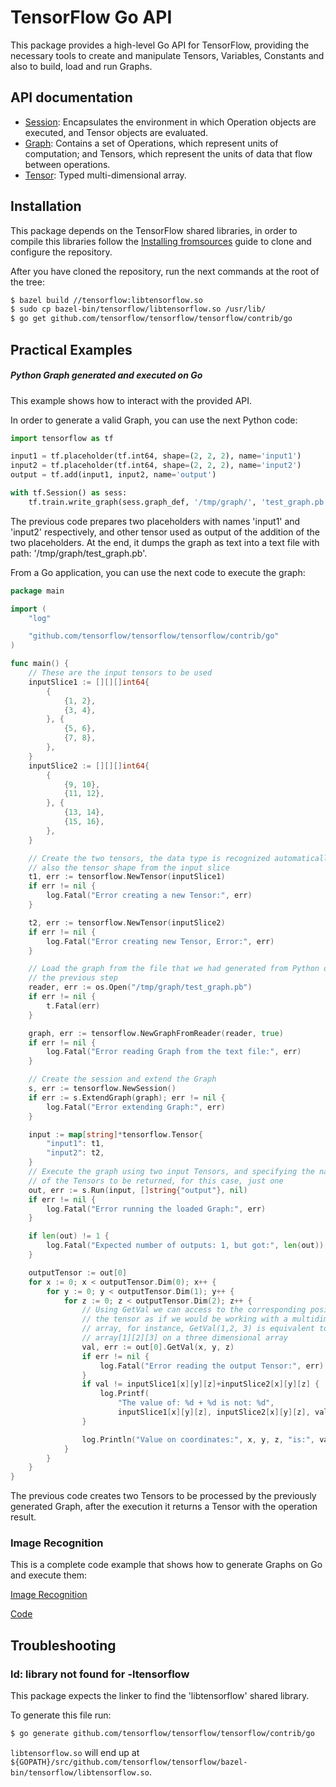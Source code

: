 # TensorFlow Go API

This package provides a high-level Go API for TensorFlow, providing the
necessary tools to create and manipulate Tensors, Variables, Constants and
also to build, load and run Graphs.

## API documentation
* [Session](g3doc/session.md): Encapsulates the environment in which Operation
  objects are executed, and Tensor objects are evaluated.
* [Graph](g3doc/graph.md): Contains a set of Operations, which represent units
  of computation; and Tensors, which represent the units of data that flow
  between operations.
* [Tensor](g3doc/tensor.md): Typed multi-dimensional array.

## Installation

This package depends on the TensorFlow shared libraries, in order to compile
this libraries follow the [Installing fromsources](https://www.tensorflow.org/versions/r0.9/get_started/os_setup.html#installing-from-sources)
guide to clone and configure the repository.

After you have cloned the repository, run the next commands at the root of the
tree:

```sh
$ bazel build //tensorflow:libtensorflow.so
$ sudo cp bazel-bin/tensorflow/libtensorflow.so /usr/lib/
$ go get github.com/tensorflow/tensorflow/tensorflow/contrib/go
```

## Practical Examples

##### Python Graph generated and executed on Go

This example shows how to interact with the provided API.

In order to generate a valid Graph, you can use the next Python code:

```python
import tensorflow as tf

input1 = tf.placeholder(tf.int64, shape=(2, 2, 2), name='input1')
input2 = tf.placeholder(tf.int64, shape=(2, 2, 2), name='input2')
output = tf.add(input1, input2, name='output')

with tf.Session() as sess:
    tf.train.write_graph(sess.graph_def, '/tmp/graph/', 'test_graph.pb', as_text=True)
```

The previous code prepares two placeholders with names 'input1' and
'input2' respectively, and other tensor used as output of the addition of the
two placeholders. At the end, it dumps the graph as text into a text file with
path:
'/tmp/graph/test_graph.pb'.

From a Go application, you can use the next code to execute the graph:

```go
package main

import (
	"log"

	"github.com/tensorflow/tensorflow/tensorflow/contrib/go"
)

func main() {
	// These are the input tensors to be used
	inputSlice1 := [][][]int64{
		{
			{1, 2},
			{3, 4},
		}, {
			{5, 6},
			{7, 8},
		},
	}
	inputSlice2 := [][][]int64{
		{
			{9, 10},
			{11, 12},
		}, {
			{13, 14},
			{15, 16},
		},
	}

	// Create the two tensors, the data type is recognized automatically as
	// also the tensor shape from the input slice
	t1, err := tensorflow.NewTensor(inputSlice1)
	if err != nil {
		log.Fatal("Error creating a new Tensor:", err)
	}

	t2, err := tensorflow.NewTensor(inputSlice2)
	if err != nil {
		log.Fatal("Error creating new Tensor, Error:", err)
	}

	// Load the graph from the file that we had generated from Python on
	// the previous step
	reader, err := os.Open("/tmp/graph/test_graph.pb")
	if err != nil {
		t.Fatal(err)
	}

	graph, err := tensorflow.NewGraphFromReader(reader, true)
	if err != nil {
		log.Fatal("Error reading Graph from the text file:", err)
	}

	// Create the session and extend the Graph
	s, err := tensorflow.NewSession()
	if err := s.ExtendGraph(graph); err != nil {
		log.Fatal("Error extending Graph:", err)
	}

	input := map[string]*tensorflow.Tensor{
		"input1": t1,
		"input2": t2,
	}
	// Execute the graph using two input Tensors, and specifying the names
	// of the Tensors to be returned, for this case, just one
	out, err := s.Run(input, []string{"output"}, nil)
	if err != nil {
		log.Fatal("Error running the loaded Graph:", err)
	}

	if len(out) != 1 {
		log.Fatal("Expected number of outputs: 1, but got:", len(out))
	}

	outputTensor := out[0]
	for x := 0; x < outputTensor.Dim(0); x++ {
		for y := 0; y < outputTensor.Dim(1); y++ {
			for z := 0; z < outputTensor.Dim(2); z++ {
				// Using GetVal we can access to the corresponding positions of
				// the tensor as if we would be working with a multidimensional
				// array, for instance, GetVal(1,2, 3) is equivalent to
				// array[1][2][3] on a three dimensional array
				val, err := out[0].GetVal(x, y, z)
				if err != nil {
					log.Fatal("Error reading the output Tensor:", err)
				}
				if val != inputSlice1[x][y][z]+inputSlice2[x][y][z] {
					log.Printf(
						"The value of: %d + %d is not: %d",
						inputSlice1[x][y][z], inputSlice2[x][y][z], val)
				}

				log.Println("Value on coordinates:", x, y, z, "is:", val)
			}
		}
	}
}
```

The previous code creates two Tensors to be processed by the previously
generated Graph, after the execution it returns a Tensor with the operation
result.

### Image Recognition

This is a complete code example that shows how to generate Graphs on Go and
execute them:

[Image Recognition](../../g3doc/tutorials/image_recognition/index.md#usage-with-the-go-api)

[Code](../../examples/label_image_go/main.go)

## Troubleshooting

### ld: library not found for -ltensorflow

This package expects the linker to find the 'libtensorflow' shared library.

To generate this file run:

```sh
$ go generate github.com/tensorflow/tensorflow/tensorflow/contrib/go
```

`libtensorflow.so` will end up at `${GOPATH}/src/github.com/tensorflow/tensorflow/bazel-bin/tensorflow/libtensorflow.so`.

